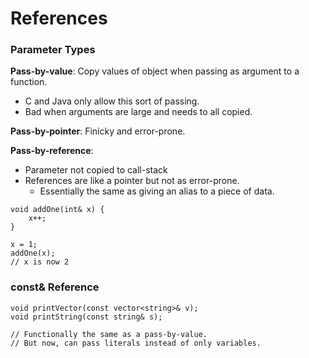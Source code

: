 # References

### Parameter Types

**Pass-by-value**: Copy values of object when passing as argument to a function.
* C and Java only allow this sort of passing.
* Bad when arguments are large and needs to all copied.

**Pass-by-pointer**: Finicky and error-prone.

**Pass-by-reference**:
* Parameter not copied to call-stack
* References are like a pointer but not as error-prone.
    * Essentially the same as giving an alias to a piece of data.

```
void addOne(int& x) {
    x++;
}

x = 1;
addOne(x);
// x is now 2
```

### const& Reference

```
void printVector(const vector<string>& v);
void printString(const string& s);

// Functionally the same as a pass-by-value.
// But now, can pass literals instead of only variables.
```
